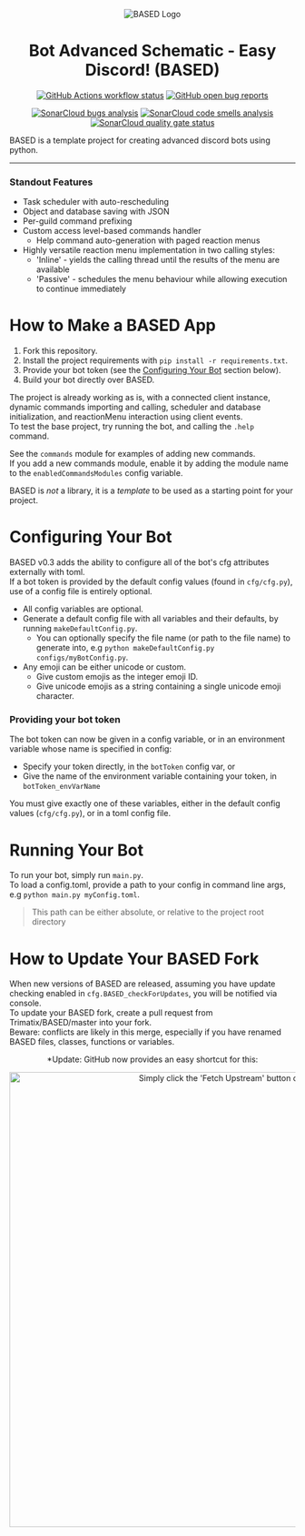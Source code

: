 <p align="center">
  <img
    src="https://i.imgur.com/7SMgF0t.png"
    alt="BASED Logo"
  />
</p>
<h1 align="center">Bot Advanced Schematic - Easy Discord! (BASED)</h1>
<p align="center">
  <a href="https://github.com/Trimatix/BASED/actions"
    ><img
      src="https://img.shields.io/github/workflow/status/Trimatix/BASED/BASED"
      alt="GitHub Actions workflow status"
  /></a>
  <a href="https://github.com/Trimatix/BASED/labels/bug"
    ><img
      src="https://img.shields.io/github/issues-search?color=eb4034&label=bugs&query=repo%3ATrimatix%2FBASED%20is%3Aopen%20label%3Abug"
      alt="GitHub open bug reports"
  /></a>
</p>
<p align="center">
  <a href="https://sonarcloud.io/dashboard?id=Trimatix_BASED"
    ><img
      src="https://sonarcloud.io/api/project_badges/measure?project=Trimatix_BASED&metric=bugs"
      alt="SonarCloud bugs analysis"
  /></a>
  <a href="https://sonarcloud.io/dashboard?id=Trimatix_BASED"
    ><img
      src="https://sonarcloud.io/api/project_badges/measure?project=Trimatix_BASED&metric=code_smells"
      alt="SonarCloud code smells analysis"
  /></a>
  <a href="https://sonarcloud.io/dashboard?id=Trimatix_BASED"
    ><img
      src="https://sonarcloud.io/api/project_badges/measure?project=Trimatix_BASED&metric=alert_status"
      alt="SonarCloud quality gate status"
  /></a>
</p>

BASED is a template project for creating advanced discord bots using python.

<hr>

### Standout Features

- Task scheduler with auto-rescheduling
- Object and database saving with JSON
- Per-guild command prefixing
- Custom access level-based commands handler
  - Help command auto-generation with paged reaction menus
- Highly versatile reaction menu implementation in two calling styles:
  - 'Inline' - yields the calling thread until the results of the menu are available
  - 'Passive' - schedules the menu behaviour while allowing execution to continue immediately

# How to Make a BASED App

1. Fork this repository.
2. Install the project requirements with `pip install -r requirements.txt`.
3. Provide your bot token (see the [Configuring Your Bot](https://github.com/Trimatix/BASED#configuring-your-bot) section below).
4. Build your bot directly over BASED.

The project is already working as is, with a connected client instance, dynamic commands importing and calling, scheduler and database initialization, and reactionMenu interaction using client events.<br>
To test the base project, try running the bot, and calling the `.help` command.

See the `commands` module for examples of adding new commands.<br>
If you add a new commands module, enable it by adding the module name to the `enabledCommandsModules` config variable.

BASED is *not* a library, it is a *template* to be used as a starting point for your project.

# Configuring Your Bot

BASED v0.3 adds the ability to configure all of the bot's cfg attributes externally with toml.<br>
If a bot token is provided by the default config values (found in `cfg/cfg.py`), use of a config file is entirely optional.

- All config variables are optional.
- Generate a default config file with all variables and their defaults, by running `makeDefaultConfig.py`.
  - You can optionally specify the file name (or path to the file name) to generate into, e.g `python makeDefaultConfig.py configs/myBotConfig.py`.
- Any emoji can be either unicode or custom.
  - Give custom emojis as the integer emoji ID.
  - Give unicode emojis as a string containing a single unicode emoji character.

### Providing your bot token

The bot token can now be given in a config variable, or in an environment variable whose name is specified in config:
- Specify your token directly, in the `botToken` config var, or
- Give the name of the environment variable containing your token, in `botToken_envVarName`

You must give exactly one of these variables, either in the default config values (`cfg/cfg.py`), or in a toml config file.

# Running Your Bot

To run your bot, simply run `main.py`.<br>
To load a config.toml, provide a path to your config in command line args, e.g `python main.py myConfig.toml`.
> This path can be either absolute, or relative to the project root directory


# How to Update Your BASED Fork

When new versions of BASED are released, assuming you have update checking enabled in `cfg.BASED_checkForUpdates`, you will be notified via console.<br>
To update your BASED fork, create a pull request from Trimatix/BASED/master into your fork.<br>
Beware: conflicts are likely in this merge, especially if you have renamed BASED files, classes, functions or variables.

<p align="center">
  *Update: GitHub now provides an easy shortcut for this:
</p>
<p align="center">
  <img
    src="https://i.imgur.com/Tt5JFsT.jpg"
    alt="Simply click the 'Fetch Upstream' button on your repo."
    width=800
  />
</p>
